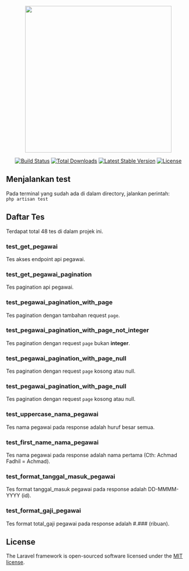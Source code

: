 <p align="center"><a href="https://laravel.com" target="_blank"><img src="https://raw.githubusercontent.com/laravel/art/master/logo-lockup/5%20SVG/2%20CMYK/1%20Full%20Color/laravel-logolockup-cmyk-red.svg" width="400"></a></p>

<p align="center">
<a href="https://travis-ci.org/laravel/framework"><img src="https://travis-ci.org/laravel/framework.svg" alt="Build Status"></a>
<a href="https://packagist.org/packages/laravel/framework"><img src="https://img.shields.io/packagist/dt/laravel/framework" alt="Total Downloads"></a>
<a href="https://packagist.org/packages/laravel/framework"><img src="https://img.shields.io/packagist/v/laravel/framework" alt="Latest Stable Version"></a>
<a href="https://packagist.org/packages/laravel/framework"><img src="https://img.shields.io/packagist/l/laravel/framework" alt="License"></a>
</p>

## Menjalankan test

Pada terminal yang sudah ada di dalam directory, jalankan perintah: <br> ```php artisan test```

## Daftar Tes 

Terdapat total 48 tes di dalam projek ini.


### test_get_pegawai

Tes akses endpoint api pegawai.


### test_get_pegawai_pagination

Tes pagination api pegawai.


### test_pegawai_pagination_with_page

Tes pagination dengan tambahan request ```page```.


### test_pegawai_pagination_with_page_not_integer

Tes pagination dengan request ```page``` bukan **integer**.


### test_pegawai_pagination_with_page_null

Tes pagination dengan request ```page``` kosong atau null.


### test_pegawai_pagination_with_page_null

Tes pagination dengan request ```page``` kosong atau null.


### test_uppercase_nama_pegawai

Tes nama pegawai pada response adalah huruf besar semua.


### test_first_name_nama_pegawai

Tes nama pegawai pada response adalah nama pertama (Cth: Achmad Fadhil = Achmad).


### test_format_tanggal_masuk_pegawai

Tes format tanggal_masuk pegawai pada response adalah DD-MMMM-YYYY (id).


### test_format_gaji_pegawai

Tes format total_gaji pegawai pada response adalah #.### (ribuan).





## License

The Laravel framework is open-sourced software licensed under the [MIT license](https://opensource.org/licenses/MIT).
